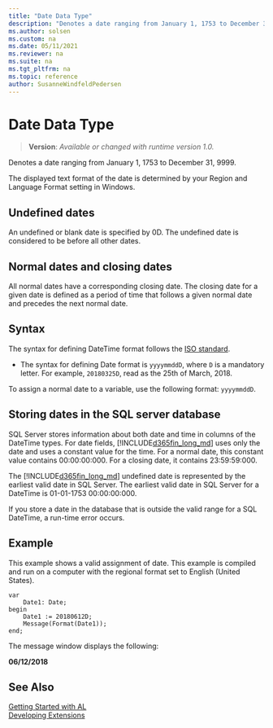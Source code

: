 ```yaml
---
title: "Date Data Type"
description: "Denotes a date ranging from January 1, 1753 to December 31, 9999."
ms.author: solsen
ms.custom: na
ms.date: 05/11/2021
ms.reviewer: na
ms.suite: na
ms.tgt_pltfrm: na
ms.topic: reference
author: SusanneWindfeldPedersen
---
```

[//]: # (START>DO_NOT_EDIT)
[//]: # (IMPORTANT:Do not edit any of the content between here and the END>DO_NOT_EDIT.)
[//]: # (Any modifications should be made in the .xml files in the ModernDev repo.)
# Date Data Type
> **Version**: _Available or changed with runtime version 1.0._

Denotes a date ranging from January 1, 1753 to December 31, 9999.




[//]: # (IMPORTANT: END>DO_NOT_EDIT)

The displayed text format of the date is determined by your Region and Language Format setting in Windows.  
  
## Undefined dates

An undefined or blank date is specified by 0D. The undefined date is considered to be before all other dates.  
  
## Normal dates and closing dates  

All normal dates have a corresponding closing date. The closing date for a given date is defined as a period of time that follows a given normal date and precedes the next normal date.  
  
## Syntax

The syntax for defining DateTime format follows the [ISO standard](https://en.wikipedia.org/wiki/ISO_8601). 
- The syntax for defining Date format is `yyyymmddD`, where `D` is a mandatory letter. For example, `20180325D`, read as the 25th of March, 2018.

To assign a normal date to a variable, use the following format: `yyyymmddD`. 
  
## Storing dates in the SQL server database

SQL Server stores information about both date and time in columns of the DateTime types. For date fields, [!INCLUDE[d365fin_long_md](../../includes/d365fin_long_md.md)] uses only the date and uses a constant value for the time. For a normal date, this constant value contains 00:00:00:000. For a closing date, it contains 23:59:59:000.  
  
The [!INCLUDE[d365fin_long_md](../../includes/d365fin_long_md.md)] undefined date is represented by the earliest valid date in SQL Server. The earliest valid date in SQL Server for a DateTime is 01-01-1753 00:00:00:000.  
  
If you store a date in the database that is outside the valid range for a SQL DateTime, a run-time error occurs.  

## Example

This example shows a valid assignment of date. This example is compiled and run on a computer with the regional format set to English (United States).

```al
var
    Date1: Date;
begin
    Date1 := 20180612D;  
    Message(Format(Date1));  
end;
```  
  
The message window displays the following:  
  
**06/12/2018**
  
## See Also
[Getting Started with AL](../../devenv-get-started.md)  
[Developing Extensions](../../devenv-dev-overview.md)  